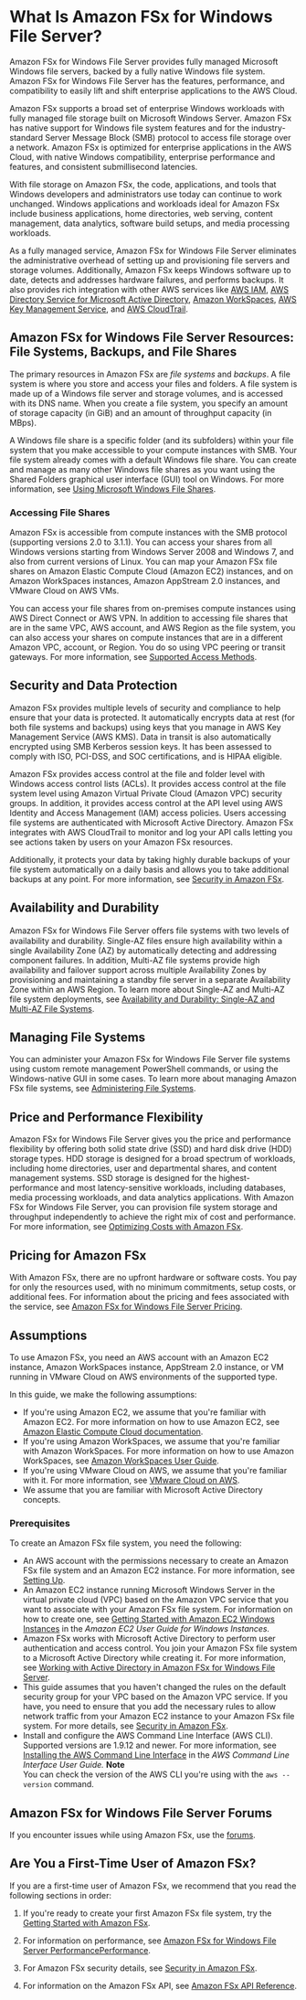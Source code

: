 # What Is Amazon FSx for Windows File Server?<a name="what-is"></a>

Amazon FSx for Windows File Server provides fully managed Microsoft Windows file servers, backed by a fully native Windows file system\. Amazon FSx for Windows File Server has the features, performance, and compatibility to easily lift and shift enterprise applications to the AWS Cloud\.

Amazon FSx supports a broad set of enterprise Windows workloads with fully managed file storage built on Microsoft Windows Server\. Amazon FSx has native support for Windows file system features and for the industry\-standard Server Message Block \(SMB\) protocol to access file storage over a network\. Amazon FSx is optimized for enterprise applications in the AWS Cloud, with native Windows compatibility, enterprise performance and features, and consistent submillisecond latencies\.

With file storage on Amazon FSx, the code, applications, and tools that Windows developers and administrators use today can continue to work unchanged\. Windows applications and workloads ideal for Amazon FSx include business applications, home directories, web serving, content management, data analytics, software build setups, and media processing workloads\.

As a fully managed service, Amazon FSx for Windows File Server eliminates the administrative overhead of setting up and provisioning file servers and storage volumes\. Additionally, Amazon FSx keeps Windows software up to date, detects and addresses hardware failures, and performs backups\. It also provides rich integration with other AWS services like [AWS IAM](https://docs.aws.amazon.com/IAM/latest/UserGuide/introduction.html), [AWS Directory Service for Microsoft Active Directory](https://docs.aws.amazon.com/directoryservice/latest/admin-guide/directory_microsoft_ad.html), [Amazon WorkSpaces](https://docs.aws.amazon.com/workspaces/latest/adminguide/amazon-workspaces.html), [AWS Key Management Service](https://docs.aws.amazon.com/kms/latest/developerguide/overview.html), and [AWS CloudTrail](https://docs.aws.amazon.com/awscloudtrail/latest/userguide/cloudtrail-user-guide.html)\.

## Amazon FSx for Windows File Server Resources: File Systems, Backups, and File Shares<a name="fsx-resources"></a>

The primary resources in Amazon FSx are *file systems* and *backups*\. A file system is where you store and access your files and folders\. A file system is made up of a Windows file server and storage volumes, and is accessed with its DNS name\. When you create a file system, you specify an amount of storage capacity \(in GiB\) and an amount of throughput capacity \(in MBps\)\.

A Windows file share is a specific folder \(and its subfolders\) within your file system that you make accessible to your compute instances with SMB\. Your file system already comes with a default Windows file share\. You can create and manage as many other Windows file shares as you want using the Shared Folders graphical user interface \(GUI\) tool on Windows\. For more information, see [Using Microsoft Windows File Shares](using-file-shares.md)\.

### Accessing File Shares<a name="fsx-access-shares"></a>

Amazon FSx is accessible from compute instances with the SMB protocol \(supporting versions 2\.0 to 3\.1\.1\)\. You can access your shares from all Windows versions starting from Windows Server 2008 and Windows 7, and also from current versions of Linux\. You can map your Amazon FSx file shares on Amazon Elastic Compute Cloud \(Amazon EC2\) instances, and on Amazon WorkSpaces instances, Amazon AppStream 2\.0 instances, and VMware Cloud on AWS VMs\. 

You can access your file shares from on\-premises compute instances using AWS Direct Connect or AWS VPN\. In addition to accessing file shares that are in the same VPC, AWS account, and AWS Region as the file system, you can also access your shares on compute instances that are in a different Amazon VPC, account, or Region\. You do so using VPC peering or transit gateways\. For more information, see [Supported Access Methods](supported-fsx-clients.md#access-methods)\. 

## Security and Data Protection<a name="security-considerations"></a>

Amazon FSx provides multiple levels of security and compliance to help ensure that your data is protected\. It automatically encrypts data at rest \(for both file systems and backups\) using keys that you manage in AWS Key Management Service \(AWS KMS\)\. Data in transit is also automatically encrypted using SMB Kerberos session keys\. It has been assessed to comply with ISO, PCI\-DSS, and SOC certifications, and is HIPAA eligible\.

Amazon FSx provides access control at the file and folder level with Windows access control lists \(ACLs\)\. It provides access control at the file system level using Amazon Virtual Private Cloud \(Amazon VPC\) security groups\. In addition, it provides access control at the API level using AWS Identity and Access Management \(IAM\) access policies\. Users accessing file systems are authenticated with Microsoft Active Directory\. Amazon FSx integrates with AWS CloudTrail to monitor and log your API calls letting you see actions taken by users on your Amazon FSx resources\.

Additionally, it protects your data by taking highly durable backups of your file system automatically on a daily basis and allows you to take additional backups at any point\. For more information, see [Security in Amazon FSx](security.md)\.

## Availability and Durability<a name="avail_durability"></a>

Amazon FSx for Windows File Server oﬀers file systems with two levels of availability and durability\. Single\-AZ files ensure high availability within a single Availability Zone \(AZ\) by automatically detecting and addressing component failures\. In addition, Multi\-AZ file systems provide high availability and failover support across multiple Availability Zones by provisioning and maintaining a standby file server in a separate Availability Zone within an AWS Region\. To learn more about Single\-AZ and Multi\-AZ file system deployments, see [Availability and Durability: Single\-AZ and Multi\-AZ File Systems](high-availability-multiAZ.md)\.

## Managing File Systems<a name="managing-FSxW"></a>

You can administer your Amazon FSx for Windows File Server file systems using custom remote management PowerShell commands, or using the Windows\-native GUI in some cases\. To learn more about managing Amazon FSx file systems, see [Administering File Systems](administering-file-systems.md)\.

## Price and Performance Flexibility<a name="price-perf-flexibility"></a>

Amazon FSx for Windows File Server gives you the price and performance flexibility by offering both solid state drive \(SSD\) and hard disk drive \(HDD\) storage types\. HDD storage is designed for a broad spectrum of workloads, including home directories, user and departmental shares, and content management systems\. SSD storage is designed for the highest\-performance and most latency\-sensitive workloads, including databases, media processing workloads, and data analytics applications\. With Amazon FSx for Windows File Server, you can provision file system storage and throughput independently to achieve the right mix of cost and performance\. For more information, see [Optimizing Costs with Amazon FSx](optimize-fsx-costs.md)\.

## Pricing for Amazon FSx<a name="pricing"></a>

With Amazon FSx, there are no upfront hardware or software costs\. You pay for only the resources used, with no minimum commitments, setup costs, or additional fees\. For information about the pricing and fees associated with the service, see [Amazon FSx for Windows File Server Pricing](http://aws.amazon.com/fsx/windows/pricing)\.

## Assumptions<a name="assumptions"></a>

To use Amazon FSx, you need an AWS account with an Amazon EC2 instance, Amazon WorkSpaces instance, AppStream 2\.0 instance, or VM running in VMware Cloud on AWS environments of the supported type\.

In this guide, we make the following assumptions:
+ If you're using Amazon EC2, we assume that you're familiar with Amazon EC2\. For more information on how to use Amazon EC2, see [Amazon Elastic Compute Cloud documentation](https://docs.aws.amazon.com/ec2)\.
+ If you're using Amazon WorkSpaces, we assume that you're familiar with Amazon WorkSpaces\. For more information on how to use Amazon WorkSpaces, see [Amazon WorkSpaces User Guide](https://docs.aws.amazon.com/workspaces/latest/userguide/)\.
+ If you're using VMware Cloud on AWS, we assume that you're familiar with it\. For more information, see [VMware Cloud on AWS](https://aws.amazon.com/vmware)\.
+ We assume that you are familiar with Microsoft Active Directory concepts\.

### Prerequisites<a name="prerequisites"></a>

To create an Amazon FSx file system, you need the following:
+ An AWS account with the permissions necessary to create an Amazon FSx file system and an Amazon EC2 instance\. For more information, see [Setting Up](setting-up.md)\.
+ An Amazon EC2 instance running Microsoft Windows Server in the virtual private cloud \(VPC\) based on the Amazon VPC service that you want to associate with your Amazon FSx file system\. For information on how to create one, see [Getting Started with Amazon EC2 Windows Instances](https://docs.aws.amazon.com/AWSEC2/latest/WindowsGuide/EC2_GetStarted.html) in the *Amazon EC2 User Guide for Windows Instances\.*
+ Amazon FSx works with Microsoft Active Directory to perform user authentication and access control\. You join your Amazon FSx file system to a Microsoft Active Directory while creating it\. For more information, see [Working with Active Directory in Amazon FSx for Windows File Server](aws-ad-integration-fsxW.md)\.
+ This guide assumes that you haven't changed the rules on the default security group for your VPC based on the Amazon VPC service\. If you have, you need to ensure that you add the necessary rules to allow network traffic from your Amazon EC2 instance to your Amazon FSx file system\. For more details, see [Security in Amazon FSx](security.md)\.
+ Install and configure the AWS Command Line Interface \(AWS CLI\)\. Supported versions are 1\.9\.12 and newer\. For more information, see [Installing the AWS Command Line Interface](https://docs.aws.amazon.com/cli/latest/userguide/installing.html) in the *AWS Command Line Interface User Guide\.*
**Note**  
You can check the version of the AWS CLI you're using with the `aws --version` command\.

## Amazon FSx for Windows File Server Forums<a name="fsx-forums"></a>

If you encounter issues while using Amazon FSx, use the [forums](https://forums.aws.amazon.com/forum.jspa?forumID=308)\.

## Are You a First\-Time User of Amazon FSx?<a name="first-time-user"></a>

If you are a first\-time user of Amazon FSx, we recommend that you read the following sections in order:

1. If you're ready to create your first Amazon FSx file system, try the [Getting Started with Amazon FSx](getting-started.md)\.

1. For information on performance, see [Amazon FSx for Windows File Server PerformancePerformance](performance.md)\.

1. For Amazon FSx security details, see [Security in Amazon FSx](security.md)\.

1. For information on the Amazon FSx API, see [Amazon FSx API Reference](https://docs.aws.amazon.com/fsx/latest/APIReference/Welcome.html)\.